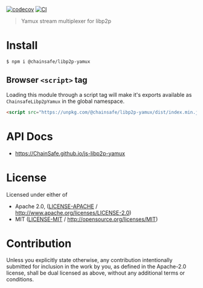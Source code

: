 [![codecov](https://img.shields.io/codecov/c/github/ChainSafe/js-libp2p-yamux.svg?style=flat-square)](https://codecov.io/gh/ChainSafe/js-libp2p-yamux)
[![CI](https://img.shields.io/github/actions/workflow/status/ChainSafe/js-libp2p-yamux/js-test-and-release.yml?branch=master\&style=flat-square)](https://github.com/ChainSafe/js-libp2p-yamux/actions/workflows/js-test-and-release.yml?query=branch%3Amaster)

> Yamux stream multiplexer for libp2p

# Install

```console
$ npm i @chainsafe/libp2p-yamux
```

## Browser `<script>` tag

Loading this module through a script tag will make it's exports available as `ChainsafeLibp2pYamux` in the global namespace.

```html
<script src="https://unpkg.com/@chainsafe/libp2p-yamux/dist/index.min.js"></script>
```

# API Docs

- <https://ChainSafe.github.io/js-libp2p-yamux>

# License

Licensed under either of

- Apache 2.0, ([LICENSE-APACHE](LICENSE-APACHE) / <http://www.apache.org/licenses/LICENSE-2.0>)
- MIT ([LICENSE-MIT](LICENSE-MIT) / <http://opensource.org/licenses/MIT>)

# Contribution

Unless you explicitly state otherwise, any contribution intentionally submitted for inclusion in the work by you, as defined in the Apache-2.0 license, shall be dual licensed as above, without any additional terms or conditions.
